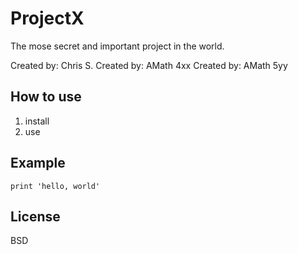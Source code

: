 # ProjectX

The mose secret and important project in the world.

Created by: Chris S.
Created by: AMath 4xx
Created by: AMath 5yy

## How to use

1. install
2. use

## Example

```
print 'hello, world'
```

## License

BSD